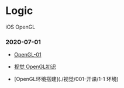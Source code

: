 # Logic
iOS OpenGL





### 2020-07-01 

- [OpenGL-01](./视觉/code/01OpenGL)

- [视觉 OpenGL初识](./视觉/001-开课)
- [OpenGL环境搭建](./视觉/001-开课/1-1 环境)